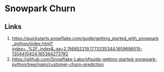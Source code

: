 # Snowpark Churn

## Links

1. https://quickstarts.snowflake.com/guide/getting_started_with_snowpark_python/index.html?index=..%2F..index&_ga=2.156852219.1773335344.1659686515-1304410424.1653642737#2
2. https://github.com/Snowflake-Labs/sfguide-getting-started-snowpark-python/tree/main/customer-churn-prediction